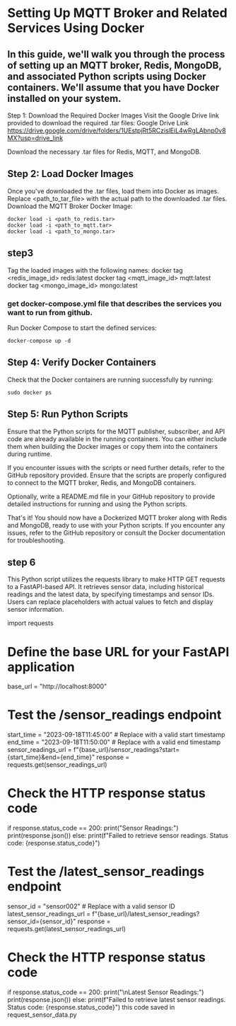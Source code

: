 # Setting Up MQTT Broker and Related Services Using Docker

## In this guide, we'll walk you through the process of setting up an MQTT broker, Redis, MongoDB, and associated Python scripts using Docker containers. We'll assume that you have Docker installed on your system.

Step 1: Download the Required Docker Images
Visit the Google Drive link provided to download the required .tar files:
Google Drive Link  https://drive.google.com/drive/folders/1UEstpjRt5RCzislEiL4wRgLAbnp0v8MX?usp=drive_link

Download the necessary .tar files for Redis, MQTT, and MongoDB.

## Step 2: Load Docker Images
Once you've downloaded the .tar files, load them into Docker as images. Replace <path_to_tar_file> with the actual path to the downloaded .tar files.
Download the MQTT Broker Docker Image:

	docker load -i <path_to_redis.tar>
	docker load -i <path_to_mqtt.tar>
	docker load -i <path_to_mongo.tar>
## step3
 Tag the loaded images with the following names:
 	docker tag <redis_image_id> redis:latest
	docker tag <mqtt_image_id> mqtt:latest
	docker tag <mongo_image_id> mongo:latest

 ### get docker-compose.yml file that describes the services you want to run from github.
Run Docker Compose to start the defined services:

	docker-compose up -d

 
## Step 4: Verify Docker Containers

Check that the Docker containers are running successfully by running:

	sudo docker ps

## Step 5: Run Python Scripts

Ensure that the Python scripts for the MQTT publisher, subscriber, and API code are already available in the running containers. You can either include them when building the Docker images or copy them into the containers during runtime.

If you encounter issues with the scripts or need further details, refer to the GitHub repository provided. Ensure that the scripts are properly configured to connect to the MQTT broker, Redis, and MongoDB containers.

Optionally, write a README.md file in your GitHub repository to provide detailed instructions for running and using the Python scripts.

That's it! You should now have a Dockerized MQTT broker along with Redis and MongoDB, ready to use with your Python scripts. If you encounter any issues, refer to the GitHub repository or consult the Docker documentation for troubleshooting.

## step 6

 This Python script utilizes the requests library to make HTTP GET requests to a FastAPI-based API. It retrieves sensor data, including historical readings and the latest data, by specifying timestamps and sensor IDs. Users can replace placeholders with actual values to fetch and display sensor information.

 import requests

# Define the base URL for your FastAPI application
base_url = "http://localhost:8000"

# Test the /sensor_readings endpoint
start_time = "2023-09-18T11:45:00"  # Replace with a valid start timestamp
end_time = "2023-09-18T11:50:00"   # Replace with a valid end timestamp
sensor_readings_url = f"{base_url}/sensor_readings?start={start_time}&end={end_time}"
response = requests.get(sensor_readings_url)

# Check the HTTP response status code
if response.status_code == 200:
    print("Sensor Readings:")
    print(response.json())
else:
    print(f"Failed to retrieve sensor readings. Status code: {response.status_code}")

# Test the /latest_sensor_readings endpoint
sensor_id = "sensor002"  # Replace with a valid sensor ID
latest_sensor_readings_url = f"{base_url}/latest_sensor_readings?sensor_id={sensor_id}"
response = requests.get(latest_sensor_readings_url)

# Check the HTTP response status code
if response.status_code == 200:
    print("\nLatest Sensor Readings:")
    print(response.json())
else:
    print(f"Failed to retrieve latest sensor readings. Status code: {response.status_code}")
this code saved in request_sensor_data.py 
